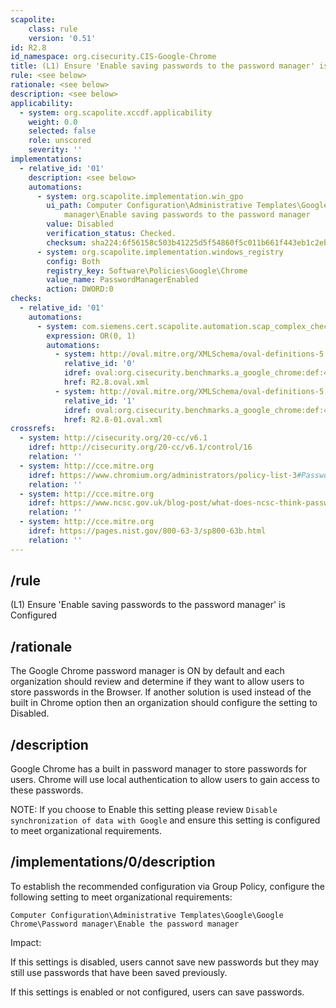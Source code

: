```yaml
---
scapolite:
    class: rule
    version: '0.51'
id: R2.8
id_namespace: org.cisecurity.CIS-Google-Chrome
title: (L1) Ensure 'Enable saving passwords to the password manager' is Configured
rule: <see below>
rationale: <see below>
description: <see below>
applicability:
  - system: org.scapolite.xccdf.applicability
    weight: 0.0
    selected: false
    role: unscored
    severity: ''
implementations:
  - relative_id: '01'
    description: <see below>
    automations:
      - system: org.scapolite.implementation.win_gpo
        ui_path: Computer Configuration\Administrative Templates\Google\Google Chrome\Password
            manager\Enable saving passwords to the password manager
        value: Disabled
        verification_status: Checked.
        checksum: sha224:6f56158c503b41225d5f54860f5c011b661f443eb1c2eb40c4ee6a74
      - system: org.scapolite.implementation.windows_registry
        config: Both
        registry_key: Software\Policies\Google\Chrome
        value_name: PasswordManagerEnabled
        action: DWORD:0
checks:
  - relative_id: '01'
    automations:
      - system: com.siemens.cert.scapolite.automation.scap_complex_check
        expression: OR(0, 1)
        automations:
          - system: http://oval.mitre.org/XMLSchema/oval-definitions-5
            relative_id: '0'
            idref: oval:org.cisecurity.benchmarks.a_google_chrome:def:42239100
            href: R2.8.oval.xml
          - system: http://oval.mitre.org/XMLSchema/oval-definitions-5
            relative_id: '1'
            idref: oval:org.cisecurity.benchmarks.a_google_chrome:def:42239200
            href: R2.8-01.oval.xml
crossrefs:
  - system: http://cisecurity.org/20-cc/v6.1
    idref: http://cisecurity.org/20-cc/v6.1/control/16
    relation: ''
  - system: http://cce.mitre.org
    idref: https://www.chromium.org/administrators/policy-list-3#PasswordManagerEnabled
    relation: ''
  - system: http://cce.mitre.org
    idref: https://www.ncsc.gov.uk/blog-post/what-does-ncsc-think-password-managers
    relation: ''
  - system: http://cce.mitre.org
    idref: https://pages.nist.gov/800-63-3/sp800-63b.html
    relation: ''
---
```



## /rule

(L1) Ensure 'Enable saving passwords to the password manager' is
Configured

## /rationale

The Google Chrome password manager is ON by default and each
organization should review and determine if they want to allow users to
store passwords in the Browser. If another solution is used instead of
the built in Chrome option then an organization should configure the
setting to Disabled.

## /description

Google Chrome has a built in password manager to store passwords for
users. Chrome will use local authentication to allow users to gain
access to these passwords.

NOTE: If you choose to Enable this setting please review
`Disable synchronization of data with Google` and ensure this setting is
configured to meet organizational requirements.

## /implementations/0/description

To establish the recommended configuration via Group Policy, configure
the following setting to meet organizational requirements:

`Computer Configuration\Administrative Templates\Google\Google Chrome\Password manager\Enable the password manager`

Impact:

If this settings is disabled, users cannot save new passwords but they
may still use passwords that have been saved previously.

If this settings is enabled or not configured, users can save passwords.
